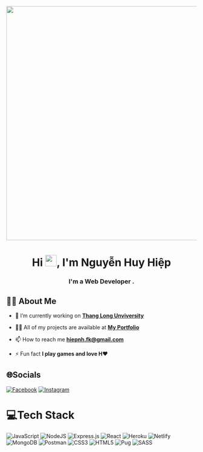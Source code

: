 <p align="center">
  <img width="620" src="https://github.com/HiepFk/HiepFk/blob/main/starwar.gif">
</p>
  


<h1 align="center">Hi <img src="https://raw.githubusercontent.com/MartinHeinz/MartinHeinz/master/wave.gif" width="30px">, I'm Nguyễn Huy Hiệp</h1>
<h3 align="center">I'm a Web Developer .</h3>


## 🙋‍♂️ About Me

- 🔭 I’m currently working on **[Thang Long Unviversity](https://thanglong.edu.vn/)**


- 👨‍💻 All of my projects are available at **[My Portfolio](https://hieptlu.tk)**

- 📫 How to reach me **hiepnh.fk@gmail.com**

- ⚡ Fun fact **I play games and love H❤️**

## 🌐Socials

[![Facebook](https://img.shields.io/badge/Facebook-%231877F2.svg?logo=Facebook&logoColor=white)](https://facebook.com/hiepfk.128)
[![Instagram](https://img.shields.io/badge/Instagram-%23E4405F.svg?logo=Instagram&logoColor=white)](https://instagram.com/hiep.fk)

# 💻Tech Stack

![JavaScript](https://img.shields.io/badge/javascript-%23323330.svg?style=for-the-badge&logo=javascript&logoColor=%23F7DF1E)
![NodeJS](https://img.shields.io/badge/node.js-6DA55F?style=for-the-badge&logo=node.js&logoColor=white)
![Express.js](https://img.shields.io/badge/express.js-%23404d59.svg?style=for-the-badge&logo=express&logoColor=%2361DAFB)
![React](https://img.shields.io/badge/react-%2320232a.svg?style=for-the-badge&logo=react&logoColor=%2361DAFB)
![Heroku](https://img.shields.io/badge/heroku-%23430098.svg?style=for-the-badge&logo=heroku&logoColor=white)
![Netlify](https://img.shields.io/badge/netlify-%23000000.svg?style=for-the-badge&logo=netlify&logoColor=#00C7B7)
![MongoDB](https://img.shields.io/badge/MongoDB-%234ea94b.svg?style=for-the-badge&logo=mongodb&logoColor=white)
![Postman](https://img.shields.io/badge/Postman-FF6C37?style=for-the-badge&logo=postman&logoColor=white)
![CSS3](https://img.shields.io/badge/css3-%231572B6.svg?style=for-the-badge&logo=css3&logoColor=white) 
![HTML5](https://img.shields.io/badge/html5-%23E34F26.svg?style=for-the-badge&logo=html5&logoColor=white)
![Pug](https://img.shields.io/badge/Pug-FFF?style=for-the-badge&logo=pug&logoColor=A86454)
![SASS](https://img.shields.io/badge/SASS-hotpink.svg?style=for-the-badge&logo=SASS&logoColor=white)

